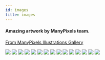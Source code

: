 ```yaml
---
id: images
title: images
---
```


#### Amazing artwork by ManyPixels team.
[From ManyPixels Illustrations Gallery](https://gallery.manypixels.co/?ref=producthunt)



![](https://raw.githubusercontent.com/GroceriStar/creative/master/website-illustrations/astronaut.svg?sanitize=true)
![](https://raw.githubusercontent.com/GroceriStar/creative/master/website-illustrations/bug_fixed.svg?sanitize=true)
![](https://raw.githubusercontent.com/GroceriStar/creative/master/website-illustrations/building_website.svg?sanitize=true)
![](https://raw.githubusercontent.com/GroceriStar/creative/master/website-illustrations/coffee_lover.svg?sanitize=true)
![](https://raw.githubusercontent.com/GroceriStar/creative/master/website-illustrations/digital_nomad.svg?sanitize=true)
![](https://raw.githubusercontent.com/GroceriStar/creative/master/website-illustrations/group_presentation.svg?sanitize=true)
![](https://raw.githubusercontent.com/GroceriStar/creative/master/website-illustrations/growing_up.svg?sanitize=true)
![](https://raw.githubusercontent.com/GroceriStar/creative/master/website-illustrations/interviewing.svg?sanitize=true)
![](https://raw.githubusercontent.com/GroceriStar/creative/master/website-illustrations/mind_map.svg?sanitize=true)
![](https://raw.githubusercontent.com/GroceriStar/creative/master/website-illustrations/moving_forward.svg?sanitize=true)
![](https://raw.githubusercontent.com/GroceriStar/creative/master/website-illustrations/presentation.svg?sanitize=true)
![](https://github.com/GroceriStar/creative/blob/master/website-illustrations/problem_solving.svg?sanitize=true)
![](https://raw.githubusercontent.com/GroceriStar/creative/master/website-illustrations/question.svg?sanitize=true)
![](https://raw.githubusercontent.com/GroceriStar/creative/master/website-illustrations/wireframe.svg?sanitize=true)
![](https://github.com/GroceriStar/creative/blob/master/website-illustrations/working_with_computer.svg?sanitize=true)
